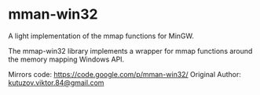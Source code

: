 mman-win32
==========

A light implementation of the mmap functions for MinGW.

The mmap-win32 library implements a wrapper for mmap functions around the memory mapping Windows API.

Mirrors code:    https://code.google.com/p/mman-win32/
Original Author: kutuzov.viktor.84@gmail.com

